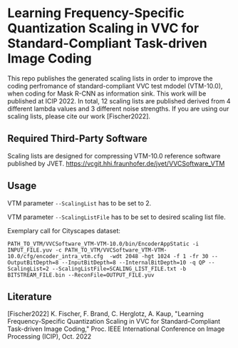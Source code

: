 # Learning Frequency-Specific Quantization Scaling in VVC for Standard-Compliant Task-driven Image Coding
This repo publishes the generated scaling lists in order to improve the coding perfromance of standard-compliant VVC test mdodel (VTM-10.0), when coding for Mask R-CNN as information sink. This work will be published at ICIP 2022. In total, 12 scaling lists are published derived from 4 different lambda values and 3 different noise strengths. If you are using our scaling lists, please cite our work [Fischer2022].

## Required Third-Party Software
Scaling lists are designed for compressing VTM-10.0 reference software published by JVET.
https://vcgit.hhi.fraunhofer.de/jvet/VVCSoftware_VTM

## Usage
VTM parameter `--ScalingList` has to be set to 2.

VTM parameter `--ScalingListFile` has to be set to desired scaling list file.

Exemplary call for Cityscapes dataset:

    PATH_TO_VTM/VVCSoftware_VTM-VTM-10.0/bin/EncoderAppStatic -i INPUT_FILE.yuv -c PATH_TO_VTM/VVCSoftware_VTM-VTM-10.0/cfg/encoder_intra_vtm.cfg  -wdt 2048 -hgt 1024 -f 1 -fr 30 --OutputBitDepth=8 --InputBitDepth=8 --InternalBitDepth=10 -q QP --ScalingList=2 --ScalingListFile=SCALING_LIST_FILE.txt -b BITSTREAM_FILE.bin --ReconFile=OUTPUT_FILE.yuv 


## Literature
[Fischer2022] K. Fischer, F. Brand, C. Herglotz, A. Kaup, "Learning Frequency-Specific Quantization Scaling in VVC for Standard-Compliant Task-driven Image Coding," Proc. IEEE International Conference on Image Processing (ICIP), Oct. 2022
